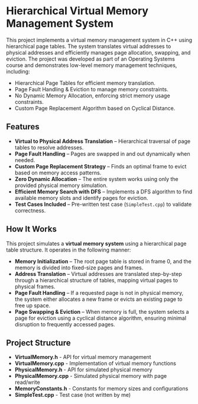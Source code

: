 # **Hierarchical Virtual Memory Management System**
This project implements a virtual memory management system in C++ using hierarchical page tables.
The system translates virtual addresses to physical addresses and efficiently manages page allocation, swapping, and eviction. 
The project was developed as part of an Operating Systems course and demonstrates low-level memory management techniques, including:
- Hierarchical Page Tables for efficient memory translation.
- Page Fault Handling & Eviction to manage memory constraints.
- No Dynamic Memory Allocation, enforcing strict memory usage constraints.
- Custom Page Replacement Algorithm based on Cyclical Distance.

## **Features**
- **Virtual to Physical Address Translation** – Hierarchical traversal of page tables to resolve addresses.  
- **Page Fault Handling** – Pages are swapped in and out dynamically when needed.  
- **Custom Page Replacement Strategy** – Finds an optimal frame to evict based on memory access patterns.  
- **Zero Dynamic Allocation** – The entire system works using only the provided physical memory simulation.  
- **Efficient Memory Search with DFS** – Implements a DFS algorithm to find available memory slots and identify pages for eviction.  
- **Test Cases Included** – Pre-written test case (`SimpleTest.cpp`) to validate correctness.  

## **How It Works**
This project simulates a **virtual memory system** using a hierarchical page table structure. It operates in the following manner:
- **Memory Initialization** – The root page table is stored in frame 0, and the memory is divided into fixed-size pages and frames.
- **Address Translation** – Virtual addresses are translated step-by-step through a hierarchical structure of tables, mapping virtual pages to physical frames.
- **Page Fault Handling** – If a requested page is not in physical memory, the system either allocates a new frame or evicts an existing page to free up space.
- **Page Swapping & Eviction** – When memory is full, the system selects a page for eviction using a cyclical distance algorithm, ensuring minimal disruption to frequently accessed pages.

## **Project Structure**
- **VirtualMemory.h** -           API for virtual memory management
- **VirtualMemory.cpp**        - Implementation of virtual memory functions
- **PhysicalMemory.h**         - API for simulated physical memory
- **PhysicalMemory.cpp**       - Simulated physical memory with page read/write
- **MemoryConstants.h**        - Constants for memory sizes and configurations
- **SimpleTest.cpp**           - Test case (not written by me)


